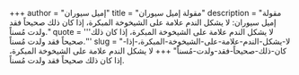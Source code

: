+++
author = "إميل سيوران"
title = "مقولة إميل سيوران"
description = "مقولة إميل سيوران: لا يشكل الندم علامة على الشيخوخة المبكرة، إذا كان ذلك صحيحاً فقد ولدت مُسناً."
quote = '''لا يشكل الندم علامة على الشيخوخة المبكرة، إذا كان ذلك صحيحاً فقد ولدت مُسناً.'''
slug = "لا-يشكل-الندم-علامة-على-الشيخوخة-المبكرة،-إذا-كان-ذلك-صحيحاً-فقد-ولدت-مُسناً"
+++
لا يشكل الندم علامة على الشيخوخة المبكرة، إذا كان ذلك صحيحاً فقد ولدت مُسناً.
